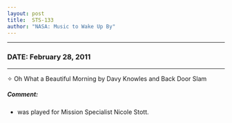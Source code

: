 ```yaml
---
layout: post
title:  STS-133
author: "NASA: Music to Wake Up By"
---
```


----
### DATE: February 28, 2011
----
✧ Oh What a Beautiful Morning by Davy Knowles and Back Door Slam

##### Comment:
* was played for Mission Specialist Nicole Stott.
